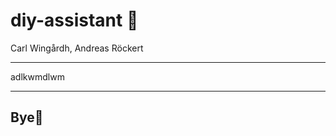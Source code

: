 
# diy-assistant 🤖

Carl Wingårdh, Andreas Röckert

---
<!-- classes: title -->

adlkwmdlwm
<!-- block-start: grid -->
<!-- account: twitter, your-account-name -->
<!-- block-end -->

---
<!-- section-title: Bye👋 -->

## Bye👋
